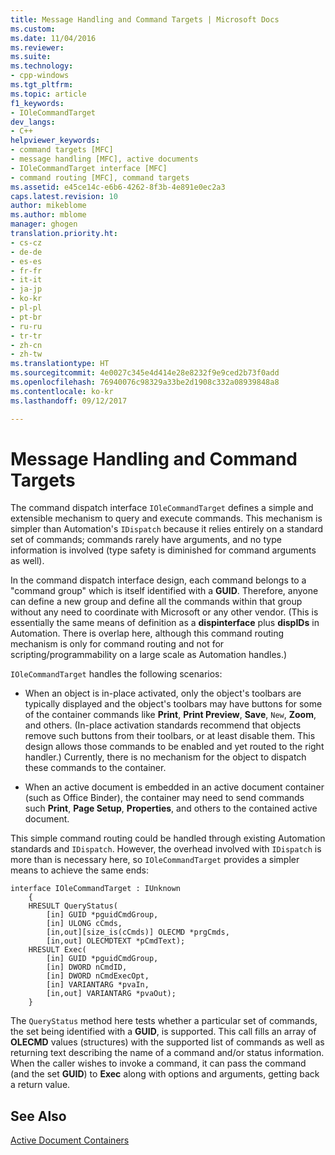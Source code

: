 ```yaml
---
title: Message Handling and Command Targets | Microsoft Docs
ms.custom: 
ms.date: 11/04/2016
ms.reviewer: 
ms.suite: 
ms.technology:
- cpp-windows
ms.tgt_pltfrm: 
ms.topic: article
f1_keywords:
- IOleCommandTarget
dev_langs:
- C++
helpviewer_keywords:
- command targets [MFC]
- message handling [MFC], active documents
- IOleCommandTarget interface [MFC]
- command routing [MFC], command targets
ms.assetid: e45ce14c-e6b6-4262-8f3b-4e891e0ec2a3
caps.latest.revision: 10
author: mikeblome
ms.author: mblome
manager: ghogen
translation.priority.ht:
- cs-cz
- de-de
- es-es
- fr-fr
- it-it
- ja-jp
- ko-kr
- pl-pl
- pt-br
- ru-ru
- tr-tr
- zh-cn
- zh-tw
ms.translationtype: HT
ms.sourcegitcommit: 4e0027c345e4d414e28e8232f9e9ced2b73f0add
ms.openlocfilehash: 76940076c98329a33be2d1908c332a08939848a8
ms.contentlocale: ko-kr
ms.lasthandoff: 09/12/2017

---
```

# <a name="message-handling-and-command-targets"></a>Message Handling and Command Targets
The command dispatch interface `IOleCommandTarget` defines a simple and extensible mechanism to query and execute commands. This mechanism is simpler than Automation's `IDispatch` because it relies entirely on a standard set of commands; commands rarely have arguments, and no type information is involved (type safety is diminished for command arguments as well).  
  
 In the command dispatch interface design, each command belongs to a "command group" which is itself identified with a **GUID**. Therefore, anyone can define a new group and define all the commands within that group without any need to coordinate with Microsoft or any other vendor. (This is essentially the same means of definition as a **dispinterface** plus **dispIDs** in Automation. There is overlap here, although this command routing mechanism is only for command routing and not for scripting/programmability on a large scale as Automation handles.)  
  
 `IOleCommandTarget` handles the following scenarios:  
  
-   When an object is in-place activated, only the object's toolbars are typically displayed and the object's toolbars may have buttons for some of the container commands like **Print**, **Print Preview**, **Save**, `New`, **Zoom**, and others. (In-place activation standards recommend that objects remove such buttons from their toolbars, or at least disable them. This design allows those commands to be enabled and yet routed to the right handler.) Currently, there is no mechanism for the object to dispatch these commands to the container.  
  
-   When an active document is embedded in an active document container (such as Office Binder), the container may need to send commands such **Print**, **Page Setup**, **Properties**, and others to the contained active document.  
  
 This simple command routing could be handled through existing Automation standards and `IDispatch`. However, the overhead involved with `IDispatch` is more than is necessary here, so `IOleCommandTarget` provides a simpler means to achieve the same ends:  
  
```  
interface IOleCommandTarget : IUnknown  
    {  
    HRESULT QueryStatus(  
        [in] GUID *pguidCmdGroup,  
        [in] ULONG cCmds,  
        [in,out][size_is(cCmds)] OLECMD *prgCmds,  
        [in,out] OLECMDTEXT *pCmdText);  
    HRESULT Exec(  
        [in] GUID *pguidCmdGroup,  
        [in] DWORD nCmdID,  
        [in] DWORD nCmdExecOpt,  
        [in] VARIANTARG *pvaIn,  
        [in,out] VARIANTARG *pvaOut);  
    }  
```  
  
 The `QueryStatus` method here tests whether a particular set of commands, the set being identified with a **GUID**, is supported. This call fills an array of **OLECMD** values (structures) with the supported list of commands as well as returning text describing the name of a command and/or status information. When the caller wishes to invoke a command, it can pass the command (and the set **GUID**) to **Exec** along with options and arguments, getting back a return value.  
  
## <a name="see-also"></a>See Also  
 [Active Document Containers](../mfc/active-document-containers.md)


